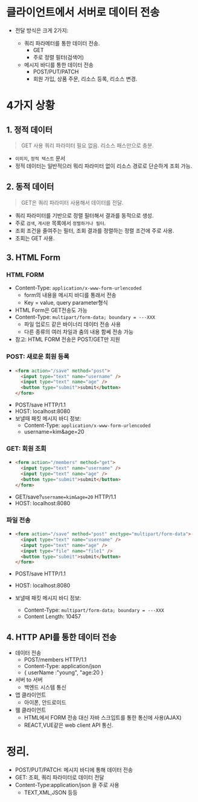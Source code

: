 # 클라이언트에서 서버로 데이터 전송

- 전달 방식은 크게 2가지:

  - 쿼리 파라메터를 통한 데이터 전송.
    - GET
    - 주로 정렬 필터(검색어)
  - 메시지 바디를 통한 데이터 전송
    - POST/PUT/PATCH
    - 회원 가입, 상품 주문, 리소스 등록, 리소스 변경.

# 4가지 상황

  ## 1. 정적 데이터

  > GET 사용 쿼리 파라미터 필요 없음. 리소스 패스만으로 충분.

  - `이미지`, `정적 텍스트` 문서
  - 정적 데이터는 일반적으러 뭐리 파라미터 없이 리소스 경로로 단순하게 조회 가능.

  ## 2. 동적 데이터

  > GET은 쿼리 파라미터 사용해서 데이터를 전달.

  - 쿼리 파라미터를 기반으로 정렬 필터해서 결과를 동적으로 생성.
  - 주로 `검색`, `게시판` 목록에서 `정렬하거나 필터`.
  - 조회 조건을 줄여주는 필터, 조회 결과를 정렬하는 정렬 조건에 주로 사용.
  - 조회는 GET 사용.

  ## 3. HTML Form

  ### HTML FORM

  - Content-Type: `application/x-www-form-urlencoded`
    - form의 내용을 메시지 바디를 통래서 전송
    - Key = value, query parameter형식
  - HTML Form은 GET전송도 가능
  - Content-Type: `multipart/form-data; boundary = ---XXX`
    - 파일 업로드 같은 바이너리 데이터 전송 사용
    - 다른 종류의 여러 차일과 춤의 내용 함쎄 전송 가능
  - 참고: HTML FORM 전송은 POST/GET만 지원

  ### POST: 새로운 회원 등록

  - ```html
    <form action="/save" method="post">
      <input type="text" name="username" />
      <input type="text" name="age" />
      <button type="submit">submit</button>
    </form>
    ```
  - POST/save HTTP/1.1
  - HOST: localhost:8080
  - 보낼때 패킷 메시지 바디 정보:
    - Content-Type: `application/x-www-form-urlencoded`
    - username=kim&age=20

  ### GET: 회원 조회

  - ```html
    <form action="/members" method="get">
      <input type="text" name="username" />
      <input type="text" name="age" />
      <button type="submit">submit</button>
    </form>
    ```
  - GET/save?`username=kim&age=20` HTTP/1.1
  - HOST: localhost:8080

  ### 파일 전송

  - ```html
    <form action="/save" method="post" enctype="multipart/form-data">
      <input type="text" name="username" />
      <input type="text" name="age" />
      <input type="file" name="file1" />
      <button type="submit">submit</button>
    </form>
    ```

  - POST/save HTTP/1.1
  - HOST: localhost:8080
  - 보낼때 패킷 메시지 바디 정보:
    - Content-Type: `multipart/form-data; boundary = ---XXX`
    - Content Length: 10457

## 4. HTTP API를 통한 데이터 전송

- 데이터 전송
  - POST/members HTTP/1.1
  - Content-Type: application/json
  - {
    userName :"young",
    "age:20
    }
 - 서버 to 서버
    - 백엔드 시스템 통신
 - 앱 클라이언트 
    - 아이폰, 안드로이드 
 - 웸 클라이언트
    - HTML에서 FORM 전송 대신 자바 스크입트를 통한 통신에 사용(AJAX)
    - REACT,VUE같은 web client API 통신.

# 정리.
 - POST/PUT/PATCH: 메시지 바디에 통해 데이터 전송
 - GET: 조회, 쿼리 파라미터로 데이터 전달
 - Content-Type:application/json 을 주로 사용
    - TEXT,XML,JSON 등등
